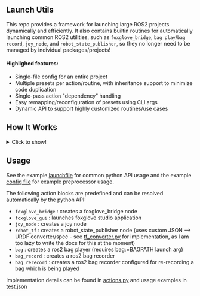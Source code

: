 ## Launch Utils
This repo provides a framework for launching large ROS2 projects dynamically and efficiently. It also contains builtin routines for automatically launching common ROS2 utilities, such as `foxglove_bridge`, `bag play`/`bag record`, `joy_node`, and `robot_state_publisher`, so they no longer need to be managed by individual packages/projects!

#### Highlighed features:
- Single-file config for an entire project
- Multiple presets per action/routine, with inheritance support to minimize code duplication
- Single-pass action "dependency" handling
- Easy remapping/reconfiguration of presets using CLI args
- Dynamic API to support highly customized routines/use cases

## How It Works
<details>
<summary>Click to show!</summary>
At the heart of the utility is a configuration file, which is defined in JSON with special marker tags which allow for preprocessing. The general structure goes as follows:

### 1. Actions
Actions are simply JSON objects defined inside the highest level unnamed JSON object. For example:
```json
{
    "pragma:enable_preproc": true,
    "action1":
    {
        ...
    },
    "action2":
    {
        ...
    }
}
```
Generally speaking, an action represents a process/routine/action that can occur, which either requires a configuration to run or can be enabled/disabled. An obvious example of this would be a ROS node, which can be run and configured with params, remappings, etc.

### 2. Presets/Basic Preprocessing
Inside each action is a variable number of JSON objects which represent different configuration presets. The idea here is that a given action can be configured with any of it's predefined presets, or **disabled by configuring it with no preset**. A default preset can be defined using the special `pragma:default` tag, which is used by the preprocessor in case no external mapping is defined. Consider the following example:
```json
{
    "pragma:enable_preproc": true,
    "action1":
    {
        "pragma:default": "preset1",
        "preset1":
        {
            "value1": true
        },
        "preset2":
        {
            "value1": 67
        }
    },
    "action2":
    {
        "pragma:default": null,
        "preset1":
        {
            "value1": "hi mom"
        }
    }
}
```
Here, `action1` has two presets defined and by default will use `preset1`. `action2` has a single preset defined but will be disabled unless explicitly configured otherwise. Note that any action who's preset mapping evaluates to `null` (pure JSON), `None` (python), or the string representation of either will be disabled by the preprocessor.

The primary objective of the preprocessor is to map each action to a single preset, or remove it in the case that it is assigned no preset. For the previous code block, the preprocessed output would be as follows:
```json
{
    "action1":
    {
        "value1": true
    }
}
```
Note how `action1` obtained the contents of `preset1` (it's default), and `action2` was removed entirely since it's default preset was set to `null`.

### 3. Preset Derivation
Presets are very powerful on their own, but get clunky when you have to redefine every single value within them for each individual preset. This is where inheritance comes in. A preset can be "derived" from another preset using the `pragma:derived` tag, in which case the preprocessor implements the following behavior:
- The parent preset is **fully copied.**
- The child preset is **merged into the parent recursively.**
- Values in the child override the parent's values.
- If the child sets a key to `null`, that key is **removed** from the final result.
- Dot-notation keys (ex. `"foo.bar": 1`) expand into nested overrides.

Consider the following:
```json
{
    "pragma:enable_preproc": true,
    "action1":
    {
        "pragma:default": "preset1",
        "preset1":
        {
            "crop_box":
            {
                "min": [1, 1, 1],
                "max": [2, 2, 2]
            },
            "filters":
            {
                "pass": true,
                "noise": 0.1
            }
        },
        "preset2":
        {
            "pragma:derived": "preset1",
            "crop_box.min": [0, 0, 0],
            "filters.noise": 0.05,
            "frame_ids":
            {
                "base_frame": "robot",
                "odom_frame": "odom"
            }
        },
        "preset3":
        {
            "pragma:derived": "preset2",
            "filters": null,
            "frame_ids":
            {
                "map_frame": "map"
            }
        }
    }
}
```
Preprocessed output when `preset1`is selected would look like:
```json
{
    "action1":
    {
        "crop_box":
        {
            "min": [1, 1, 1],
            "max": [2, 2, 2]
        },
        "filters":
        {
            "pass": true,
            "noise": 0.1
        }
    }
}
```
Likewise, for `preset2`:
```json
{
    "action1":
    {
        "crop_box":
        {
            "min": [0, 0, 0],
            "max": [2, 2, 2]
        },
        "filters":
        {
            "pass": true,
            "noise": 0.05
        },
        "frame_ids":
        {
            "base_frame": "robot",
            "odom_frame": "odom"
        }
    }
}
```
And finally, `preset3`:
```json
{
    "action1":
    {
        "crop_box":
        {
            "min": [0, 0, 0],
            "max": [2, 2, 2]
        },
        "frame_ids":
        {
            "base_frame": "robot",
            "odom_frame": "odom",
            "map_frame": "map"
        }
    }
}
```

### 4. Action Dependencies
To allow multiple actions to be reconfigured using a single preset override, the preprocessor also handles basic dependency management. Each config may define a `pragma:action_overrides` block which specifies an additional layer of default presets for other actions. These overrides have higher priority than each action's singly defined default, but lower priority than externally specified overrides. The preprocessor also handles these in a single pass, so actions that are resolved first will override later ones, and won't be configured according to later actions' overrides if a cyclical reference is introduced. Consider the following:
```json
{
    "pragma:enable_preproc": true,
    "action1":
    {
        "pragma:default": "preset1",
        "preset1":
        {
            "pragma:action_overrides":
            {
                "action2": "preset2"
            },
            "value1": "x"
        },
        "preset2":
        {
            "value1": "y"
        }
    },
    "action2":
    {
        "pragma:default": null,
        "preset1":
        {
            "value1": "z"
        },
        "preset2":
        {
            "pragma:action_overrides":
            {
                "action1": "preset1"
            },
            "value1": "w"
        }
    }
}
```
Which would be resolved as:
```json
{
    "action1":
    {
        "value1": "x"
    },
    "action2":
    {
        "value1": "w"
    }
}
```
Note how `action2.preset2`'s override of `action1` are ignored since `action1` has already been resolved when that block is read.

### 5. Additional Config Details
Along with the above preprocessing behavior, the following is also important to note:
1. No preprocessing will occur unless the `"pragma:enable_preproc": true` assignment if found in the base scope (alongside the actions). This is to guard against situations where multiple preprocessing stages exist due to package usage constraints, and the config should only be preprocessed once.
2. The `pragma:node_options` block may be provided inside an action preset to further control the ROS2 launch `Node` object (python). All assignments are read/passed as kwargs except `"remappings"`, which are converted to a list of tuples for convenience. This block only gets used if the provided `NodeAction` class (see [actions.py](src/launch_utils/actions.py)) is used to extract and format the launch object using an action config. As an example, if you want to make a preset to debug a C++ node, you could do:
```json
"debug":
{
    "pragma:derived": "presetX",
    "pragma:node_options":
    {
        "prefix": ["xterm -e gdb -ex run --args"]
    }
}
```

### 6. Launch Args
A config file alone will only ever be preprocessed a single way, so we use additional arguments to reassign presets to each action. Using the python API, args are passed as a dict of `action : preset` key-value pairs, which get passed to the preprocessor when resolving a config file. Remapping can additionally be exposed to the CLI using the provided parser, which takes launch args in the format `key:=value` and exports a dictionary, which is then already in the correct format for the preprocessor to use.

The best way to see this in action is to take a look at the [example launchfile](launch/test.launch.py), although if correctly implemented, allows for the following usage:
```bash
ros2 launch test.launch.py action1:=preset2 action2:=null ... actionX:=presetY
```
This allows support for multiple completely different launch setups to be spawned using the same config - controlled by only a few CLI args!

</details>

## Usage
See the example [launchfile](launch/test.launch.py) for common python API usage and the example [config file](config/test.json) for example preprocessor usage.

The following action blocks are predefined and can be resolved automatically by the python API:
- `foxglove_bridge` : creates a foxglove_bridge node
- `foxglove_gui` : launches foxglove studio application
- `joy_node` : creates a joy node
- `robot_tf` : creates a robot_state_publisher node (uses custom JSON --> URDF converter/spec - see [tf_converter.py](src/launch_utils/tf_converter.py) for implementation, as I am too lazy to write the docs for this at the moment)
- `bag` : creates a ros2 bag player (requires bag:=BAGPATH launch arg)
- `bag_record` : creates a ros2 bag recorder
- `bag_rerecord` : creates a ros2 bag recorder configured for re-recording a bag which is being played

Implementation details can be found in [actions.py](src/launch_utils/actions.py) and usage examples in [test.json](config/test.json)
